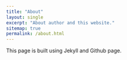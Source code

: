 ```yaml
---
title: "About"
layout: single
excerpt: "About author and this website."
sitemap: true
permalink: /about.html
---
```

This page is built using Jekyll and Github page.